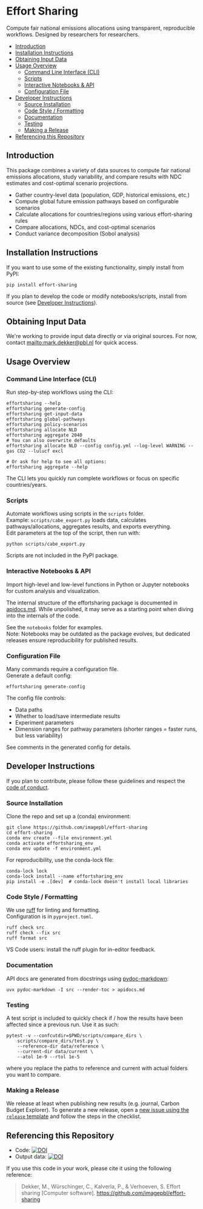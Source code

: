 # Effort Sharing

Compute fair national emissions allocations using transparent, reproducible workflows. Designed by researchers for researchers.


- [Introduction](#introduction)
- [Installation Instructions](#installation-instructions)
- [Obtaining Input Data](#obtaining-input-data)
- [Usage Overview](#usage-overview)
  - [Command Line Interface (CLI)](#command-line-interface-cli)
  - [Scripts](#scripts)
  - [Interactive Notebooks \& API](#interactive-notebooks--api)
  - [Configuration File](#configuration-file)
- [Developer Instructions](#developer-instructions)
  - [Source Installation](#source-installation)
  - [Code Style / Formatting](#code-style--formatting)
  - [Documentation](#documentation)
  - [Testing](#testing)
  - [Making a Release](#making-a-release)
- [Referencing this Repository](#referencing-this-repository)

## Introduction

This package combines a variety of data sources to compute fair national emissions allocations, study variability, and compare results with NDC estimates and cost-optimal scenario projections.

- Gather country-level data (population, GDP, historical emissions, etc.)
- Compute global future emission pathways based on configurable scenarios
- Calculate allocations for countries/regions using various effort-sharing rules
- Compare allocations, NDCs, and cost-optimal scenarios
- Conduct variance decomposition (Sobol analysis)

## Installation Instructions

If you want to use some of the existing functionality, simply install from PyPI:

```shell
pip install effort-sharing
```

If you plan to develop the code or modify notebooks/scripts, install from source
(see [Developer Instructions](#developer-instructions)).

## Obtaining Input Data

We're working to provide input data directly or via original sources. For now, contact <mailto:mark.dekker@pbl.nl> for quick access.

## Usage Overview

### Command Line Interface (CLI)

Run step-by-step workflows using the CLI:

```shell
effortsharing --help
effortsharing generate-config
effortsharing get-input-data
effortsharing global-pathways
effortsharing policy-scenarios
effortsharing allocate NLD
effortsharing aggregate 2040
# You can also overwrite defaults 
effortsharing allocate NLD --config config.yml --log-level WARNING --gas CO2 --lulucf excl

# Or ask for help to see all options:
effortsharing aggregate --help
```

The CLI lets you quickly run complete workflows or focus on specific countries/years.

### Scripts

Automate workflows using scripts in the `scripts` folder.  
Example: `scripts/cabe_export.py` loads data, calculates pathways/allocations, aggregates results, and exports everything.  
Edit parameters at the top of the script, then run with:

```shell
python scripts/cabe_export.py
```

Scripts are not included in the PyPI package.

### Interactive Notebooks & API

Import high-level and low-level functions in Python or Jupyter notebooks for custom analysis and visualization.  

The internal structure of the effortsharing package is documented in [apidocs.md](apidocs.md). While unpolished, it may serve as a starting point when diving into the internals of the code. 

See the `notebooks` folder for examples.  
Note: Notebooks may be outdated as the package evolves, but dedicated releases ensure reproducibility for published results.

### Configuration File

Many commands require a configuration file.  
Generate a default config:

```shell
effortsharing generate-config
```

The config file controls:

- Data paths
- Whether to load/save intermediate results
- Experiment parameters
- Dimension ranges for pathway parameters (shorter ranges = faster runs, but less variability)

See comments in the generated config for details.

## Developer Instructions

If you plan to contribute, please follow these guidelines and respect the [code of conduct](CODE_OF_CONDUCT.md).

### Source Installation

Clone the repo and set up a (conda) environment:

```shell
git clone https://github.com/imagepbl/effort-sharing
cd effort-sharing
conda env create --file environment.yml
conda activate effortsharing_env
conda env update -f environment.yml
```

For reproducibility, use the conda-lock file:

```shell
conda-lock lock
conda-lock install --name effortsharing_env
pip install -e .[dev]  # conda-lock doesn't install local libraries
```

### Code Style / Formatting

We use [ruff](https://docs.astral.sh/ruff/) for linting and formatting.  
Configuration is in `pyproject.toml`.

```shell
ruff check src
ruff check --fix src
ruff format src
```

VS Code users: install the ruff plugin for in-editor feedback.

### Documentation

API docs are generated from docstrings using [pydoc-markdown](https://niklasrosenstein.github.io/pydoc-markdown/):

```shell
uvx pydoc-markdown -I src --render-toc > apidocs.md
```

### Testing

A test script is included to quickly check if / how the results have been affected since a previous run. Use it as such:

```shell
pytest -v --confcutdir=$PWD/scripts/compare_dirs \
    scripts/compare_dirs/test.py \
    --reference-dir data/reference \
    --current-dir data/current \
    --atol 1e-9 --rtol 1e-5
``` 

where you replace the paths to reference and current with actual folders you
want to compare.

### Making a Release

We release at least when publishing new results (e.g. journal, Carbon Budget Explorer). To generate a new release, open a [new issue using the `release` template](https://github.com/imagepbl/effort-sharing/issues/new?template=01_release.md) and follow the steps in the checklist.

## Referencing this Repository

* Code: [![DOI](https://zenodo.org/badge/DOI/10.5281/zenodo.13640303.svg)](https://doi.org/10.5281/zenodo.13640303) 
* Output data: [![DOI](https://zenodo.org/badge/DOI/10.5281/zenodo.12188104.svg)](https://doi.org/10.5281/zenodo.12188104)

If you use this code in your work, please cite it using the following reference:

> Dekker, M., Würschinger, C., Kalverla, P., & Verhoeven, S. Effort sharing [Computer software]. https://github.com/imagepbl/effort-sharing
